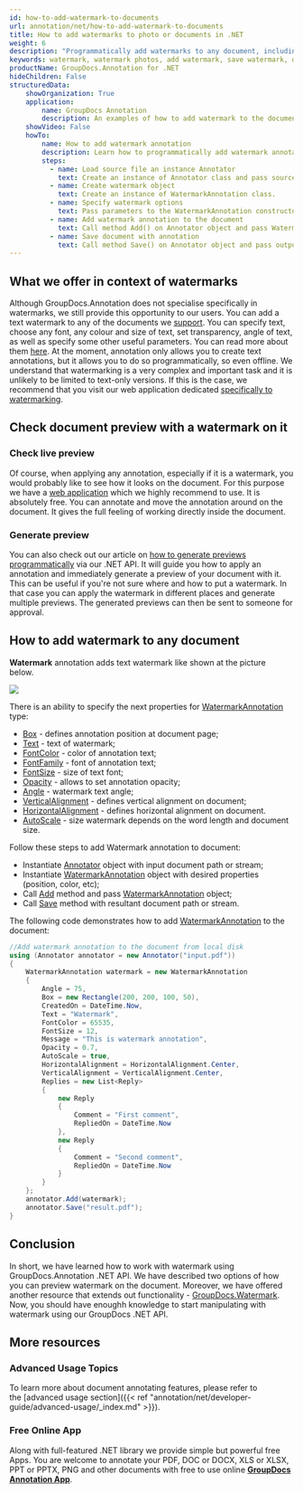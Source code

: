 ```yaml
---
id: how-to-add-watermark-to-documents
url: annotation/net/how-to-add-watermark-to-documents
title: How to add watermarks to photo or documents in .NET
weight: 6
description: "Programmatically add watermarks to any document, including photos, PDF, word, excell sheets and others using .NET API."
keywords: watermark, watermark photos, add watermark, save watermark, documents watermark
productName: GroupDocs.Annotation for .NET
hideChildren: False
structuredData:
    showOrganization: True
    application:    
        name: GroupDocs Annotation
        description: An examples of how to add watermark to the document using .NET API.
    showVideo: False
    howTo:
        name: How to add watermark annotation
        description: Learn how to programmatically add watermark annotation to the any document
        steps:
          - name: Load source file an instance Annotator
            text: Create an instance of Annotator class and pass source file path as a constructor parameter. You may specify absolute or relative file path as per your requirements. 
          - name: Create watermark object
            text: Create an instance of WatermarkAnnotation class.
          - name: Specify watermark options 
            text: Pass parameters to the WatermarkAnnotation constructor.
          - name: Add watermark annotation to the document
            text: Call method Add() on Annotator object and pass WatermarkAnnotation instance there.
          - name: Save document with annotation
            text: Call method Save() on Annotator object and pass output file destination there.
---
```


## What we offer in context of watermarks

Although GroupDocs.Annotation does not specialise specifically in watermarks, we still provide this opportunity to our users. You can add a text watermark to any of the documents we [support](https://docs.groupdocs.com/annotation/net/supported-document-formats/). You can specify text, choose any font, any colour and size of text, set transparency, angle of text, as well as specify some other useful parameters. You can read more about them [here](https://docs.groupdocs.com/annotation/net/add-watermark-annotation/). At the moment, annotation only allows you to create text annotations, but it allows you to do so programmatically, so even offline. We understand that watermarking is a very complex and important task and it is unlikely to be limited to text-only versions. If this is the case, we recommend that you visit our web application dedicated [specifically to watermarking](https://products.groupdocs.com/watermark/net/).


## Check document preview with a watermark on it

### Check live preview

Of course, when applying any annotation, especially if it is a watermark, you would probably like to see how it looks on the document. For this purpose we have a [web application](https://products.groupdocs.app/annotation/total) which we highly recommend to use. It is absolutely free. You can annotate and move the annotation around on the document. It gives the full feeling of working directly inside the document. 

### Generate preview

You can also check out our article on [how to generate previews programmatically](https://docs.groupdocs.com/annotation/net/how-to-get-document-information-and-generate-preview/) via our .NET API. It will guide you how to apply an annotation and immediately generate a preview of your document with it. This can be useful if you're not sure where and how to put a watermark. In that case you can apply the watermark in different places and generate multiple previews. The generated previews can then be sent to someone for approval. 

## How to add watermark to any document

**Watermark** annotation adds text watermark like shown at the picture below. 

![](annotation/net/images/add-watermark-annotation.png)

There is an ability to specify the next properties for [WatermarkAnnotation](https://apireference.groupdocs.com/net/annotation/groupdocs.annotation.models.annotationmodels/watermarkannotation) type:

*   [Box](https://apireference.groupdocs.com/annotation/net/groupdocs.annotation.models.annotationmodels/watermarkannotation/properties/box) - defines annotation position at document page;
*   [Text](https://apireference.groupdocs.com/annotation/net/groupdocs.annotation.models.annotationmodels/watermarkannotation/properties/text) - text of watermark;
*   [FontColor](https://apireference.groupdocs.com/annotation/net/groupdocs.annotation.models.annotationmodels/watermarkannotation/properties/fontcolor) - color of annotation text;
*   [FontFamily](https://apireference.groupdocs.com/annotation/net/groupdocs.annotation.models.annotationmodels/watermarkannotation/properties/fontfamily) - font of annotation text;
*   [FontSize](https://apireference.groupdocs.com/annotation/net/groupdocs.annotation.models.annotationmodels/watermarkannotation/properties/fontsize) - size of text font;
*   [Opacity](https://apireference.groupdocs.com/annotation/net/groupdocs.annotation.models.annotationmodels/watermarkannotation/properties/opacity) - allows to set annotation opacity;
*   [Angle](https://apireference.groupdocs.com/annotation/net/groupdocs.annotation.models.annotationmodels/watermarkannotation/properties/angle) - watermark text angle;
*   [VerticalAlignment]() - defines vertical alignment on document;
*   [HorizontalAlignment]() - defines horizontal alignment on document.
*   [AutoScale]() - size watermark depends on the word length and document size.

Follow these steps to add Watermark annotation to document:

*   Instantiate [Annotator](https://apireference.groupdocs.com/net/annotation/groupdocs.annotation/annotator) object with input document path or stream;
*   Instantiate [WatermarkAnnotation](https://apireference.groupdocs.com/net/annotation/groupdocs.annotation.models.annotationmodels/watermarkannotation) object with desired properties (position, color, etc);
*   Call [Add](https://apireference.groupdocs.com/net/annotation/groupdocs.annotation/annotator/methods/add) method and pass [WatermarkAnnotation](https://apireference.groupdocs.com/net/annotation/groupdocs.annotation.models.annotationmodels/watermarkannotation) object;
*   Call [Save](https://apireference.groupdocs.com/net/annotation/groupdocs.annotation/annotator/methods/save/index) method with resultant document path or stream.


The following code demonstrates how to add [WatermarkAnnotation](https://apireference.groupdocs.com/net/annotation/groupdocs.annotation.models.annotationmodels/watermarkannotation) to the document:

```csharp
//Add watermark annotation to the document from local disk
using (Annotator annotator = new Annotator("input.pdf"))
{
	WatermarkAnnotation watermark = new WatermarkAnnotation
    {
    	Angle = 75,
        Box = new Rectangle(200, 200, 100, 50),
        CreatedOn = DateTime.Now,
        Text = "Watermark",
        FontColor = 65535,
        FontSize = 12,
        Message = "This is watermark annotation",
        Opacity = 0.7,
        AutoScale = true,
        HorizontalAlignment = HorizontalAlignment.Center,
        VerticalAlignment = VerticalAlignment.Center,
        Replies = new List<Reply>
        {
        	new Reply
            {
            	Comment = "First comment",
                RepliedOn = DateTime.Now
            },
            new Reply
            {
            	Comment = "Second comment",
                RepliedOn = DateTime.Now
            }
        }
    };
    annotator.Add(watermark);
    annotator.Save("result.pdf");
} 

```


## Conclusion

In short, we have learned how to work with watermark using GroupDocs.Annotation .NET API. We have described two options of how you can preview watermark on the document. Moreover, we have offered another resource that extends out functionality - [GroupDocs.Watermark](https://products.groupdocs.com/watermark/net/). Now, you should have enoughh knowledge to start manipulating with watermark using our GroupDocs .NET API. 

## More resources
### Advanced Usage Topics
To learn more about document annotating features, please refer to the [advanced usage section]({{< ref "annotation/net/developer-guide/advanced-usage/_index.md" >}}).
    

### Free Online App
Along with full-featured .NET library we provide simple but powerful free Apps.
You are welcome to annotate your PDF, DOC or DOCX, XLS or XLSX, PPT or PPTX, PNG and other documents with free to use online **[GroupDocs Annotation App](https://products.groupdocs.app/annotation)**.
